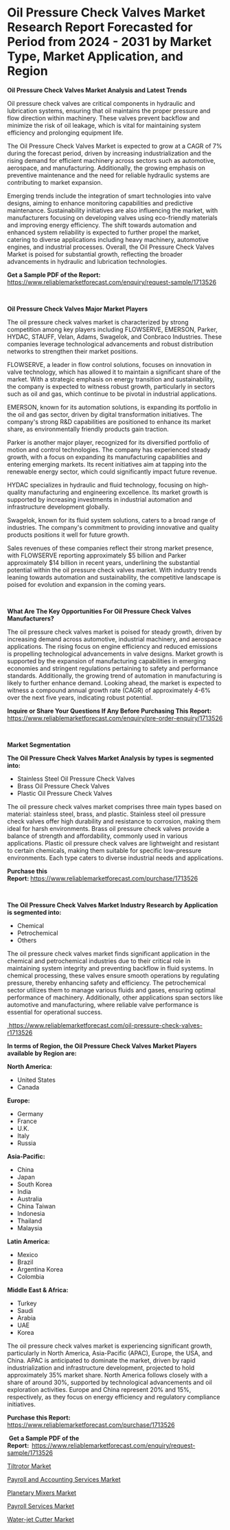 <p><h1>Oil Pressure Check Valves Market Research Report Forecasted for Period from 2024 -  2031 by Market Type, Market Application, and Region</h1></p><p><strong>Oil Pressure Check Valves Market Analysis and Latest Trends</strong></p>
<p><p>Oil pressure check valves are critical components in hydraulic and lubrication systems, ensuring that oil maintains the proper pressure and flow direction within machinery. These valves prevent backflow and minimize the risk of oil leakage, which is vital for maintaining system efficiency and prolonging equipment life. </p><p>The Oil Pressure Check Valves Market is expected to grow at a CAGR of 7% during the forecast period, driven by increasing industrialization and the rising demand for efficient machinery across sectors such as automotive, aerospace, and manufacturing. Additionally, the growing emphasis on preventive maintenance and the need for reliable hydraulic systems are contributing to market expansion. </p><p>Emerging trends include the integration of smart technologies into valve designs, aiming to enhance monitoring capabilities and predictive maintenance. Sustainability initiatives are also influencing the market, with manufacturers focusing on developing valves using eco-friendly materials and improving energy efficiency. The shift towards automation and enhanced system reliability is expected to further propel the market, catering to diverse applications including heavy machinery, automotive engines, and industrial processes. Overall, the Oil Pressure Check Valves Market is poised for substantial growth, reflecting the broader advancements in hydraulic and lubrication technologies.</p></p>
<p><strong>Get a Sample PDF of the Report:&nbsp;</strong> <a href="https://www.reliablemarketforecast.com/enquiry/request-sample/1713526?utm_campaign=1326&utm_medium=2&utm_source=Github&utm_content=ia&utm_term=22102024&utm_id=oil-pressure-check-valves">https://www.reliablemarketforecast.com/enquiry/request-sample/1713526</a></p>
<p>&nbsp;</p>
<p><strong>Oil Pressure Check Valves Major Market Players</strong></p>
<p><p>The oil pressure check valves market is characterized by strong competition among key players including FLOWSERVE, EMERSON, Parker, HYDAC, STAUFF, Velan, Adams, Swagelok, and Conbraco Industries. These companies leverage technological advancements and robust distribution networks to strengthen their market positions.</p><p>FLOWSERVE, a leader in flow control solutions, focuses on innovation in valve technology, which has allowed it to maintain a significant share of the market. With a strategic emphasis on energy transition and sustainability, the company is expected to witness robust growth, particularly in sectors such as oil and gas, which continue to be pivotal in industrial applications.</p><p>EMERSON, known for its automation solutions, is expanding its portfolio in the oil and gas sector, driven by digital transformation initiatives. The company's strong R&D capabilities are positioned to enhance its market share, as environmentally friendly products gain traction.</p><p>Parker is another major player, recognized for its diversified portfolio of motion and control technologies. The company has experienced steady growth, with a focus on expanding its manufacturing capabilities and entering emerging markets. Its recent initiatives aim at tapping into the renewable energy sector, which could significantly impact future revenue.</p><p>HYDAC specializes in hydraulic and fluid technology, focusing on high-quality manufacturing and engineering excellence. Its market growth is supported by increasing investments in industrial automation and infrastructure development globally.</p><p>Swagelok, known for its fluid system solutions, caters to a broad range of industries. The company's commitment to providing innovative and quality products positions it well for future growth.</p><p>Sales revenues of these companies reflect their strong market presence, with FLOWSERVE reporting approximately $5 billion and Parker approximately $14 billion in recent years, underlining the substantial potential within the oil pressure check valves market. With industry trends leaning towards automation and sustainability, the competitive landscape is poised for evolution and expansion in the coming years.</p></p>
<p>&nbsp;</p>
<p><strong>What Are The Key Opportunities For Oil Pressure Check Valves Manufacturers?</strong></p>
<p><p>The oil pressure check valves market is poised for steady growth, driven by increasing demand across automotive, industrial machinery, and aerospace applications. The rising focus on engine efficiency and reduced emissions is propelling technological advancements in valve designs. Market growth is supported by the expansion of manufacturing capabilities in emerging economies and stringent regulations pertaining to safety and performance standards. Additionally, the growing trend of automation in manufacturing is likely to further enhance demand. Looking ahead, the market is expected to witness a compound annual growth rate (CAGR) of approximately 4-6% over the next five years, indicating robust potential.</p></p>
<p><strong>Inquire or Share Your Questions If Any Before Purchasing This Report:</strong> <a href="https://www.reliablemarketforecast.com/enquiry/pre-order-enquiry/1713526?utm_campaign=1326&utm_medium=2&utm_source=Github&utm_content=ia&utm_term=22102024&utm_id=oil-pressure-check-valves">https://www.reliablemarketforecast.com/enquiry/pre-order-enquiry/1713526</a></p>
<p>&nbsp;</p>
<p><strong>Market Segmentation</strong></p>
<p><strong>The Oil Pressure Check Valves Market Analysis by types is segmented into:</strong></p>
<p><ul><li>Stainless Steel Oil Pressure Check Valves</li><li>Brass Oil Pressure Check Valves</li><li>Plastic Oil Pressure Check Valves</li></ul></p>
<p><p>The oil pressure check valves market comprises three main types based on material: stainless steel, brass, and plastic. Stainless steel oil pressure check valves offer high durability and resistance to corrosion, making them ideal for harsh environments. Brass oil pressure check valves provide a balance of strength and affordability, commonly used in various applications. Plastic oil pressure check valves are lightweight and resistant to certain chemicals, making them suitable for specific low-pressure environments. Each type caters to diverse industrial needs and applications.</p></p>
<p><strong>Purchase this Report:&nbsp;</strong><a href="https://www.reliablemarketforecast.com/purchase/1713526?utm_campaign=1326&utm_medium=2&utm_source=Github&utm_content=ia&utm_term=22102024&utm_id=oil-pressure-check-valves">https://www.reliablemarketforecast.com/purchase/1713526</a></p>
<p>&nbsp;</p>
<p><strong>The Oil Pressure Check Valves Market Industry Research by Application is segmented into:</strong></p>
<p><ul><li>Chemical</li><li>Petrochemical</li><li>Others</li></ul></p>
<p><p>The oil pressure check valves market finds significant application in the chemical and petrochemical industries due to their critical role in maintaining system integrity and preventing backflow in fluid systems. In chemical processing, these valves ensure smooth operations by regulating pressure, thereby enhancing safety and efficiency. The petrochemical sector utilizes them to manage various fluids and gases, ensuring optimal performance of machinery. Additionally, other applications span sectors like automotive and manufacturing, where reliable valve performance is essential for operational success.</p></p>
<p><a href="https://www.reliablemarketforecast.com/oil-pressure-check-valves-r1713526?utm_campaign=1326&utm_medium=2&utm_source=Github&utm_content=ia&utm_term=22102024&utm_id=oil-pressure-check-valves">&nbsp;https://www.reliablemarketforecast.com/oil-pressure-check-valves-r1713526</a></p>
<p><strong>In terms of Region, the Oil Pressure Check Valves Market Players available by Region are:</strong></p>
<p>
    <p> <strong> North America: </strong>
        <ul>
            <li>United States</li>
            <li>Canada</li>
        </ul>
        </p> 
    <p> <strong> Europe: </strong>
        <ul>
            <li>Germany</li>
            <li>France</li>
            <li>U.K.</li>
            <li>Italy</li>
            <li>Russia</li>
        </ul>
        </p> 
    <p> <strong> Asia-Pacific: </strong>
        <ul>
            <li>China</li>
            <li>Japan</li>
            <li>South Korea</li>
            <li>India</li>
            <li>Australia</li>
            <li>China Taiwan</li>
            <li>Indonesia</li>
            <li>Thailand</li>
            <li>Malaysia</li>
        </ul>
        </p> 
    <p> <strong> Latin America: </strong>
        <ul>
            <li>Mexico</li>
            <li>Brazil</li>
            <li>Argentina Korea</li>
            <li>Colombia</li>
        </ul>
        </p> 
    <p> <strong> Middle East & Africa: </strong>
        <ul>
            <li>Turkey</li>
            <li>Saudi</li>
            <li>Arabia</li>
            <li>UAE</li>
            <li>Korea</li>
        </ul>
    </p>
    </p>
<p><p>The oil pressure check valves market is experiencing significant growth, particularly in North America, Asia-Pacific (APAC), Europe, the USA, and China. APAC is anticipated to dominate the market, driven by rapid industrialization and infrastructure development, projected to hold approximately 35% market share. North America follows closely with a share of around 30%, supported by technological advancements and oil exploration activities. Europe and China represent 20% and 15%, respectively, as they focus on energy efficiency and regulatory compliance initiatives.</p></p>
<p><strong>Purchase this Report: </strong><a href="https://www.reliablemarketforecast.com/purchase/1713526?utm_campaign=1326&utm_medium=2&utm_source=Github&utm_content=ia&utm_term=22102024&utm_id=oil-pressure-check-valves">https://www.reliablemarketforecast.com/purchase/1713526</a></p>
<p>&nbsp;<strong>Get a Sample PDF of the Report:&nbsp;&nbsp;</strong><a href="https://www.reliablemarketforecast.com/enquiry/request-sample/1713526?utm_campaign=1326&utm_medium=2&utm_source=Github&utm_content=ia&utm_term=22102024&utm_id=oil-pressure-check-valves">https://www.reliablemarketforecast.com/enquiry/request-sample/1713526</a></p>
<p><strong></strong></p>
<p><p><a href="https://issuu.com/reportprime-2/docs/tiltrotor-market-size-2030.pptx_7900c30bba00bc?utm_campaign=1326&utm_medium=2&utm_source=Github&utm_content=ia&utm_term=22102024&utm_id=oil-pressure-check-valves">Tiltrotor Market</a></p><p><a href="https://www.linkedin.com/pulse/analyzing-global-payroll-accounting-services-market-growth-fzoxc?utm_campaign=1326&utm_medium=2&utm_source=Github&utm_content=ia&utm_term=22102024&utm_id=oil-pressure-check-valves">Payroll and Accounting Services Market</a></p><p><a href="https://issuu.com/reportprime-2/docs/planetary-mixers-market-size-2030.p_cbfc5a6fe54006?utm_campaign=1326&utm_medium=2&utm_source=Github&utm_content=ia&utm_term=22102024&utm_id=oil-pressure-check-valves">Planetary Mixers Market</a></p><p><a href="https://www.linkedin.com/pulse/payroll-services-market-global-regional-analysis-focus-region-wfbdc?utm_campaign=1326&utm_medium=2&utm_source=Github&utm_content=ia&utm_term=22102024&utm_id=oil-pressure-check-valves">Payroll Services Market</a></p><p><a href="https://github.com/irfadac/Market-Research-Report-List-5/blob/main/water-jet-cutter-market.md?utm_campaign=1326&utm_medium=2&utm_source=Github&utm_content=ia&utm_term=22102024&utm_id=oil-pressure-check-valves">Water-jet Cutter Market</a></p></p>